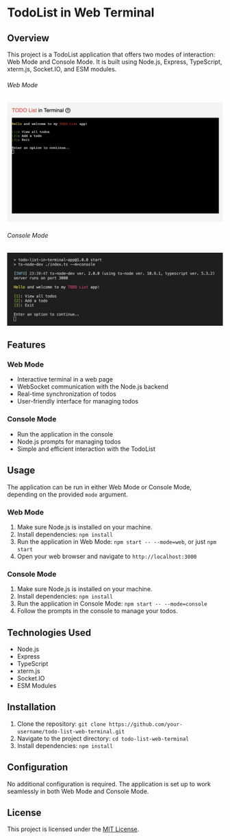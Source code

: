 # TodoList in Web Terminal

## Overview

This project is a TodoList application that offers two modes of interaction: Web Mode and Console Mode. It is built using Node.js, Express, TypeScript, xterm.js, Socket.IO, and ESM modules.

###### Web Mode 
![Previe- Web Mode](public/preview1.png)

###### Console Mode
![Preview - Console Mode](public/preview2.png)

## Features

### Web Mode

- Interactive terminal in a web page
- WebSocket communication with the Node.js backend
- Real-time synchronization of todos
- User-friendly interface for managing todos

### Console Mode

- Run the application in the console
- Node.js prompts for managing todos
- Simple and efficient interaction with the TodoList

## Usage

The application can be run in either Web Mode or Console Mode, depending on the provided `mode` argument.

### Web Mode

1. Make sure Node.js is installed on your machine.
2. Install dependencies: `npm install`
3. Run the application in Web Mode: `npm start -- --mode=web`, or just `npm start`
4. Open your web browser and navigate to `http://localhost:3000`

### Console Mode

1. Make sure Node.js is installed on your machine.
2. Install dependencies: `npm install`
3. Run the application in Console Mode: `npm start -- --mode=console`
4. Follow the prompts in the console to manage your todos.

## Technologies Used

- Node.js
- Express
- TypeScript
- xterm.js
- Socket.IO
- ESM Modules

## Installation

1. Clone the repository: `git clone https://github.com/your-username/todo-list-web-terminal.git`
2. Navigate to the project directory: `cd todo-list-web-terminal`
3. Install dependencies: `npm install`

## Configuration

No additional configuration is required. The application is set up to work seamlessly in both Web Mode and Console Mode.

## License

This project is licensed under the [MIT License](LICENSE).
